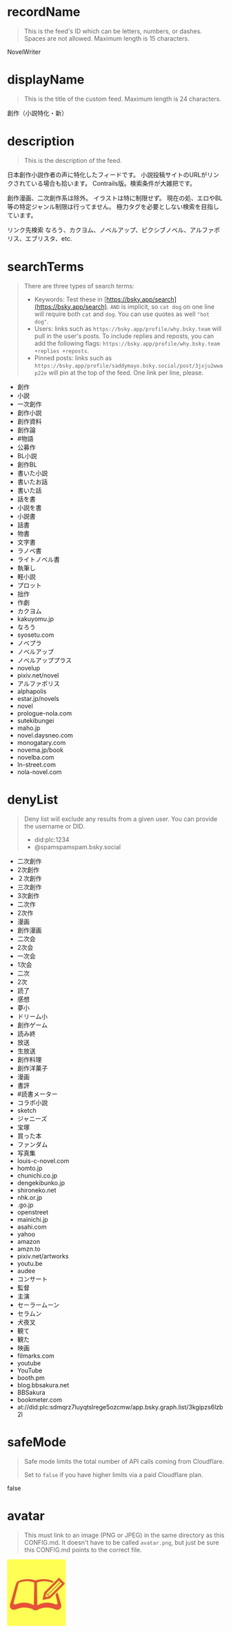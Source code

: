 
# recordName

> This is the feed's ID which can be letters, numbers, or dashes. Spaces are not allowed. Maximum length is 15 characters.

NovelWriter

# displayName

> This is the title of the custom feed. Maximum length is 24 characters.

創作（小説特化・新）

# description

> This is the description of the feed.

日本創作小説作者の声に特化したフィードです。
小説投稿サイトのURLがリンクされている場合も拾います。
Contrails版。検索条件が大雑把です。

創作漫画、二次創作系は除外。
イラストは特に制限せず。
現在の処、エロやBL等の特定ジャンル制限は行ってません。
極力タグを必要としない検索を目指しています。

リンク先検索
なろう、カクヨム、ノベルアップ、ピクシブノベル、アルファポリス、エブリスタ、etc.

# searchTerms

> There are three types of search terms:
>
> - Keywords: Test these in [https://bsky.app/search](https://bsky.app/search). `AND` is implicit, so `cat dog` on one line will require both `cat` and `dog`. You can use quotes as well `"hot dog"`.
> - Users: links such as `https://bsky.app/profile/why.bsky.team` will pull in the user's posts. To include replies and reposts, you can add the following flags: `https://bsky.app/profile/why.bsky.team +replies +reposts`.
> - Pinned posts: links such as `https://bsky.app/profile/saddymayo.bsky.social/post/3jxju2wwap22e` will pin at the top of the feed. One link per line, please.

- 創作
- 小説
- 一次創作
- 創作小説
- 創作資料
- 創作論
- #物語
- 公募作
- BL小説
- 創作BL
- 書いた小説
- 書いたお話
- 書いた話
- 話を書
- 小説を書
- 小説書
- 話書
- 物書
- 文字書
- ラノベ書
- ライトノベル書
- 執筆し
- 軽小説
- プロット
- 拙作
- 作劇
- カクヨム
- kakuyomu.jp
- なろう
- syosetu.com
- ノベプラ
- ノベルアップ
- ノベルアッププラス
- novelup
- pixiv.net\/novel
- アルファポリス
- alphapolis
- estar.jp\/novels
- novel
- prologue-nola.com
- sutekibungei
- maho.jp
- novel.daysneo.com
- monogatary.com
- novema.jp\/book
- novelba.com
- ln-street.com
- nola-novel.com


# denyList

> Deny list will exclude any results from a given user. You can provide the username or DID.
>
> - did:plc:1234
> - @spamspamspam.bsky.social

- 二次創作
- 2次創作
- ２次創作
- 三次創作
- 3次創作
- 二次作
- 2次作
- 漫画
- 創作漫画
- 二次会
- 2次会
- 一次会
- 1次会
- 二次
- 2次
- 読了
- 感想
- 夢小
- ドリーム小
- 創作ゲーム
- 読み終
- 放送
- 生放送
- 創作料理
- 創作洋菓子
- 漫画
- 書評
- #読書メーター
- コラボ小説
- sketch
- ジャニーズ
- 宝塚
- 買った本
- ファンダム
- 写真集
- louis-c-novel.com
- homto.jp
- chunichi.co.jp
- dengekibunko.jp
- shironeko.net
- nhk.or.jp
- .go.jp
- openstreet
- mainichi.jp
- asahi.com
- yahoo
- amazon
- amzn.to
- pixiv.net\/artworks
- youtu.be
- audee
- コンサート
- 監督
- 主演
- セーラームーン
- セラムン
- 犬夜叉
- 観て
- 観た
- 映画
- filmarks.com
- youtube
- YouTube
- booth.pm
- blog.bbsakura.net
- BBSakura
- bookmeter.com
- at://did:plc:sdmqrz7luyqtslrege5ozcmw/app.bsky.graph.list/3kgipzs6lzb2l

# safeMode

> Safe mode limits the total number of API calls coming from Cloudflare.
>
> Set to `false` if you have higher limits via a paid Cloudflare plan.

false

# avatar

> This must link to an image (PNG or JPEG) in the same directory as this CONFIG.md. It doesn't have to be called `avatar.png`, but just be sure this CONFIG.md points to the correct file.

![](novel_avatar.png)
